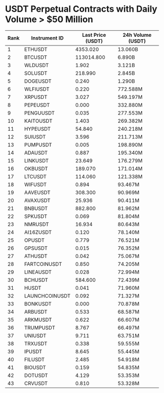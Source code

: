 # USDT Perpetual Contracts with Daily Volume > $50 Million

| Rank | Instrument ID | Last Price (USDT) | 24h Volume (USDT) |
|------|---------------|-------------------|-------------------|
| 1 | ETHUSDT | 4353.020 | 13.060B |
| 2 | BTCUSDT | 113014.800 | 6.890B |
| 3 | WLDUSDT | 1.902 | 3.121B |
| 4 | SOLUSDT | 218.990 | 2.845B |
| 5 | DOGEUSDT | 0.240 | 1.290B |
| 6 | WLFIUSDT | 0.220 | 772.588M |
| 7 | XRPUSDT | 3.027 | 549.197M |
| 8 | PEPEUSDT | 0.000 | 332.880M |
| 9 | PENGUUSDT | 0.035 | 277.553M |
| 10 | KAITOUSDT | 1.403 | 269.382M |
| 11 | HYPEUSDT | 54.840 | 240.218M |
| 12 | SUIUSDT | 3.596 | 211.713M |
| 13 | PUMPUSDT | 0.005 | 198.890M |
| 14 | ADAUSDT | 0.887 | 195.340M |
| 15 | LINKUSDT | 23.649 | 176.279M |
| 16 | OKBUSDT | 189.070 | 171.014M |
| 17 | LTCUSDT | 114.060 | 121.338M |
| 18 | WIFUSDT | 0.894 | 93.467M |
| 19 | AAVEUSDT | 308.300 | 90.969M |
| 20 | AVAXUSDT | 25.936 | 90.411M |
| 21 | BNBUSDT | 882.800 | 81.962M |
| 22 | SPKUSDT | 0.069 | 81.804M |
| 23 | NMRUSDT | 16.934 | 80.643M |
| 24 | AI16ZUSDT | 0.120 | 78.140M |
| 25 | OPUSDT | 0.779 | 76.521M |
| 26 | GPSUSDT | 0.015 | 76.352M |
| 27 | ATHUSDT | 0.042 | 75.067M |
| 28 | FARTCOINUSDT | 0.850 | 74.205M |
| 29 | LINEAUSDT | 0.028 | 72.994M |
| 30 | BCHUSDT | 584.600 | 72.439M |
| 31 | HUSDT | 0.041 | 71.960M |
| 32 | LAUNCHCOINUSDT | 0.092 | 71.327M |
| 33 | BONKUSDT | 0.000 | 70.878M |
| 34 | ARBUSDT | 0.533 | 68.587M |
| 35 | ARKMUSDT | 0.622 | 66.607M |
| 36 | TRUMPUSDT | 8.767 | 66.497M |
| 37 | UNIUSDT | 9.711 | 63.751M |
| 38 | TRXUSDT | 0.338 | 59.555M |
| 39 | IPUSDT | 8.645 | 55.445M |
| 40 | FILUSDT | 2.485 | 54.918M |
| 41 | BIOUSDT | 0.159 | 54.835M |
| 42 | DOTUSDT | 4.129 | 53.353M |
| 43 | CRVUSDT | 0.810 | 53.328M |
